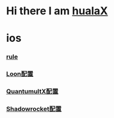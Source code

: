 # Hi there I am [hualaX](https://www.github.com/hualaX)
# ios
### [rule](https://www.github.com/hualaX/ios/tree/main/rule)
### [Loon配置](https://www.github.com/hualaX/ios/tree/main/loon_profile.conf)
### [QuantumultX配置](https://www.github.com/hualaX/ios/tree/main/quantumultX_profile.conf)
### [Shadowrocket配置](https://github.com/hualaX/ios/tree/main/shadowrocket_profile.conf)


